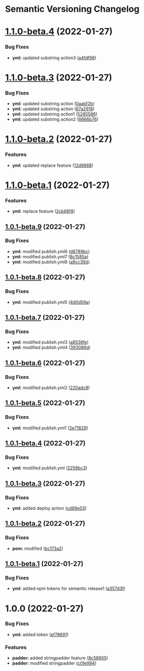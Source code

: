 # Semantic Versioning Changelog

# [1.1.0-beta.4](https://github.com/cmani97/semantic-java/compare/v1.1.0-beta.3...v1.1.0-beta.4) (2022-01-27)


### Bug Fixes

* **yml:** updated substring action3 ([a4fdf96](https://github.com/cmani97/semantic-java/commit/a4fdf9614e621a848ef9674a12ab5c95c02ac49c))

# [1.1.0-beta.3](https://github.com/cmani97/semantic-java/compare/v1.1.0-beta.2...v1.1.0-beta.3) (2022-01-27)


### Bug Fixes

* **yml:** updated substring action ([0aabf2b](https://github.com/cmani97/semantic-java/commit/0aabf2b87b867e7b68a1ffcd6ad1c01eba7c94ec))
* **yml:** updated substring action ([67a2918](https://github.com/cmani97/semantic-java/commit/67a29188d173fc3f6d7c41c25446ef883568ba2d))
* **yml:** updated substring action1 ([5285586](https://github.com/cmani97/semantic-java/commit/5285586a3257370b9aa95a82fe96c8568367dc58))
* **yml:** updated substring action2 ([6666b76](https://github.com/cmani97/semantic-java/commit/6666b766542a270a36c294bb4d926e3e847968b4))

# [1.1.0-beta.2](https://github.com/cmani97/semantic-java/compare/v1.1.0-beta.1...v1.1.0-beta.2) (2022-01-27)


### Features

* **yml:** updated replace feature ([12d9888](https://github.com/cmani97/semantic-java/commit/12d988896647c311c8be7dde1c0a7bda079fd00c))

# [1.1.0-beta.1](https://github.com/cmani97/semantic-java/compare/v1.0.1-beta.9...v1.1.0-beta.1) (2022-01-27)


### Features

* **yml:** replace feature ([2cb68f8](https://github.com/cmani97/semantic-java/commit/2cb68f8400558318afe60b0b2f911943a957bc60))

## [1.0.1-beta.9](https://github.com/cmani97/semantic-java/compare/v1.0.1-beta.8...v1.0.1-beta.9) (2022-01-27)


### Bug Fixes

* **yml:** modified publish.yml6 ([d8789bc](https://github.com/cmani97/semantic-java/commit/d8789bc4a27edac3b2061a57159847f0040769d7))
* **yml:** modified publish.yml7 ([8c1585a](https://github.com/cmani97/semantic-java/commit/8c1585a655f3f3d0dd44533c014c643538b854cd))
* **yml:** modified publish.yml8 ([a9cc39d](https://github.com/cmani97/semantic-java/commit/a9cc39d2ae26ac0bb9d275ebd887ab2541ecfc7d))

## [1.0.1-beta.8](https://github.com/cmani97/semantic-java/compare/v1.0.1-beta.7...v1.0.1-beta.8) (2022-01-27)


### Bug Fixes

* **yml:** modified publish.yml5 ([4d0d59a](https://github.com/cmani97/semantic-java/commit/4d0d59ac9b993850e3c51ab5b60f85177c6b0729))

## [1.0.1-beta.7](https://github.com/cmani97/semantic-java/compare/v1.0.1-beta.6...v1.0.1-beta.7) (2022-01-27)


### Bug Fixes

* **yml:** modified publish.yml3 ([a8536fe](https://github.com/cmani97/semantic-java/commit/a8536fef66243691260b2da64c724d9716fd5c53))
* **yml:** modified publish.yml4 ([393086d](https://github.com/cmani97/semantic-java/commit/393086df411ab618e1b044e87963223ed931cd24))

## [1.0.1-beta.6](https://github.com/cmani97/semantic-java/compare/v1.0.1-beta.5...v1.0.1-beta.6) (2022-01-27)


### Bug Fixes

* **yml:** modified publish.yml2 ([220adc8](https://github.com/cmani97/semantic-java/commit/220adc8c16cf16fce84088062642dd3e761d1c52))

## [1.0.1-beta.5](https://github.com/cmani97/semantic-java/compare/v1.0.1-beta.4...v1.0.1-beta.5) (2022-01-27)


### Bug Fixes

* **yml:** modified publish.yml1 ([2e71829](https://github.com/cmani97/semantic-java/commit/2e718291048713bfdcad81e5d9ca7b17fbb877ae))

## [1.0.1-beta.4](https://github.com/cmani97/semantic-java/compare/v1.0.1-beta.3...v1.0.1-beta.4) (2022-01-27)


### Bug Fixes

* **yml:** modified publish.yml ([2256bc3](https://github.com/cmani97/semantic-java/commit/2256bc315719d238b8738d0b34c67378151b38da))

## [1.0.1-beta.3](https://github.com/cmani97/semantic-java/compare/v1.0.1-beta.2...v1.0.1-beta.3) (2022-01-27)


### Bug Fixes

* **yml:** added deploy action ([cd69e03](https://github.com/cmani97/semantic-java/commit/cd69e0324652a64522a5ac79f0db327ba73fa82d))

## [1.0.1-beta.2](https://github.com/cmani97/semantic-java/compare/v1.0.1-beta.1...v1.0.1-beta.2) (2022-01-27)


### Bug Fixes

* **pom:** modified ([bc173a2](https://github.com/cmani97/semantic-java/commit/bc173a2be87a9b7f70530b399450978e4c64dd42))

## [1.0.1-beta.1](https://github.com/cmani97/semantic-java/compare/v1.0.0...v1.0.1-beta.1) (2022-01-27)


### Bug Fixes

* **yml:** added npm tokens for semantic release1 ([a357d3f](https://github.com/cmani97/semantic-java/commit/a357d3f6e31770590fe1a6e8868e1d246198b437))

# 1.0.0 (2022-01-27)


### Bug Fixes

* **yml:** added token ([ef78691](https://github.com/cmani97/semantic-java/commit/ef786912b000e29575669c7d7e298c9fac4d83b3))


### Features

* **padder:** added stringpadder feature ([8c58905](https://github.com/cmani97/semantic-java/commit/8c5890536fea21f4374315c9b3fc588a958584c4))
* **padder:** modified stringpadder ([c0fe994](https://github.com/cmani97/semantic-java/commit/c0fe9944575c2bd246da80cb5057da1556f1f46a))
